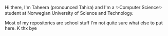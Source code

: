 Hi there, I'm Taheera (pronounced Tahira) and I'm a ✨Computer Science✨ student at Norwegian University of Science and Technology. 

Most of my repositories are school stuff
I'm not quite sure what else to put here. K thx bye
